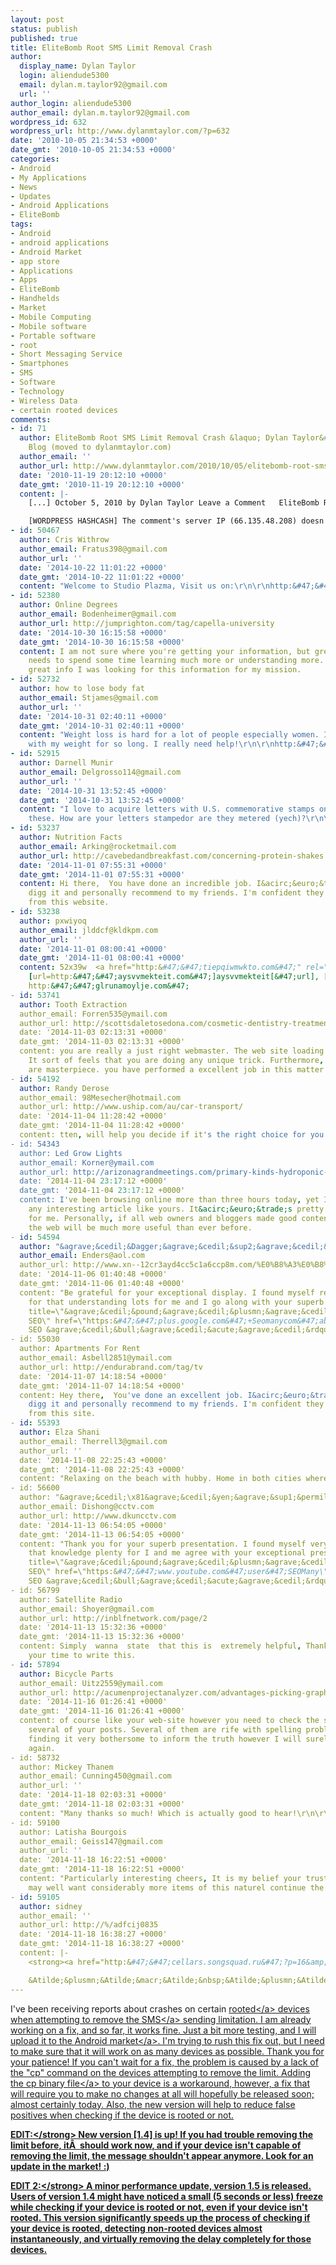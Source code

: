 ```yaml
---
layout: post
status: publish
published: true
title: EliteBomb Root SMS Limit Removal Crash
author:
  display_name: Dylan Taylor
  login: aliendude5300
  email: dylan.m.taylor92@gmail.com
  url: ''
author_login: aliendude5300
author_email: dylan.m.taylor92@gmail.com
wordpress_id: 632
wordpress_url: http://www.dylanmtaylor.com/?p=632
date: '2010-10-05 21:34:53 +0000'
date_gmt: '2010-10-05 21:34:53 +0000'
categories:
- Android
- My Applications
- News
- Updates
- Android Applications
- EliteBomb
tags:
- Android
- android applications
- Android Market
- app store
- Applications
- Apps
- EliteBomb
- Handhelds
- Market
- Mobile Computing
- Mobile software
- Portable software
- root
- Short Messaging Service
- Smartphones
- SMS
- Software
- Technology
- Wireless Data
- certain rooted devices
comments:
- id: 71
  author: EliteBomb Root SMS Limit Removal Crash &laquo; Dylan Taylor&#039;s Personal
    Blog (moved to dylanmtaylor.com)
  author_email: ''
  author_url: http://www.dylanmtaylor.com/2010/10/05/elitebomb-root-sms-limit-removal-crash/
  date: '2010-11-19 20:12:10 +0000'
  date_gmt: '2010-11-19 20:12:10 +0000'
  content: |-
    [...] October 5, 2010 by Dylan Taylor Leave a Comment   EliteBomb Root SMS Limit Removal Crash [...]

    [WORDPRESS HASHCASH] The comment's server IP (66.135.48.208) doesn't match the comment's URL host IP (72.233.2.58) and so is spam.
- id: 50467
  author: Cris Withrow
  author_email: Fratus398@gmail.com
  author_url: ''
  date: '2014-10-22 11:01:22 +0000'
  date_gmt: '2014-10-22 11:01:22 +0000'
  content: "Welcome to Studio Plazma, Visit us on:\r\n\r\nhttp:&#47;&#47;www.VNc8DXdpZxVNc8DXdpZx.com&#47;VNc8DXdpZxVNc8DXdpZx"
- id: 52380
  author: Online Degrees
  author_email: Bodenheimer@gmail.com
  author_url: http://jumprighton.com/tag/capella-university
  date: '2014-10-30 16:15:58 +0000'
  date_gmt: '2014-10-30 16:15:58 +0000'
  content: I am not sure where you're getting your information, but great topic. I
    needs to spend some time learning much more or understanding more. Thanks for
    great info I was looking for this information for my mission.
- id: 52732
  author: how to lose body fat
  author_email: Stjames@gmail.com
  author_url: ''
  date: '2014-10-31 02:40:11 +0000'
  date_gmt: '2014-10-31 02:40:11 +0000'
  content: "Weight loss is hard for a lot of people especially women. I have struggled
    with my weight for so long. I really need help!\r\n\r\nhttp:&#47;&#47;redd.it&#47;2izjwm"
- id: 52915
  author: Darnell Munir
  author_email: Delgrosso114@gmail.com
  author_url: ''
  date: '2014-10-31 13:52:45 +0000'
  date_gmt: '2014-10-31 13:52:45 +0000'
  content: "I love to acquire letters with U.S. commemorative stamps on them; I collect
    these. How are your letters stampedor are they metered (yech)?\r\n\r\nhttp:&#47;&#47;www.iyI5PdipBUiyI5PdipBU.com&#47;iyI5PdipBUiyI5PdipBU"
- id: 53237
  author: Nutrition Facts
  author_email: Arking@rocketmail.com
  author_url: http://cavebedandbreakfast.com/concerning-protein-shakes.html
  date: '2014-11-01 07:55:31 +0000'
  date_gmt: '2014-11-01 07:55:31 +0000'
  content: Hi there,  You have done an incredible job. I&acirc;&euro;&trade;ll certainly
    digg it and personally recommend to my friends. I'm confident they'll be benefited
    from this website.
- id: 53238
  author: pxwiyoq
  author_email: jlddcf@kldkpm.com
  author_url: ''
  date: '2014-11-01 08:00:41 +0000'
  date_gmt: '2014-11-01 08:00:41 +0000'
  content: 52x39w  <a href="http:&#47;&#47;tiepqiwmwkto.com&#47;" rel="nofollow">tiepqiwmwkto<&#47;a>,
    [url=http:&#47;&#47;aysvvmekteit.com&#47;]aysvvmekteit[&#47;url], [link=http:&#47;&#47;itfmfipwbebd.com&#47;]itfmfipwbebd[&#47;link],
    http:&#47;&#47;glrunamoylje.com&#47;
- id: 53741
  author: Tooth Extraction
  author_email: Forren535@ymail.com
  author_url: http://scottsdaletosedona.com/cosmetic-dentistry-treatments.html
  date: '2014-11-03 02:13:31 +0000'
  date_gmt: '2014-11-03 02:13:31 +0000'
  content: you are really a just right webmaster. The web site loading pace is incredible.
    It sort of feels that you are doing any unique trick. Furthermore, The contents
    are masterpiece. you have performed a excellent job in this matter!
- id: 54192
  author: Randy Derose
  author_email: 98Mesecher@hotmail.com
  author_url: http://www.uship.com/au/car-transport/
  date: '2014-11-04 11:28:42 +0000'
  date_gmt: '2014-11-04 11:28:42 +0000'
  content: tten, will help you decide if it's the right choice for you.
- id: 54343
  author: Led Grow Lights
  author_email: Korner@ymail.com
  author_url: http://arizonagrandmeetings.com/primary-kinds-hydroponic-systems.html
  date: '2014-11-04 23:17:12 +0000'
  date_gmt: '2014-11-04 23:17:12 +0000'
  content: I've been browsing online more than three hours today, yet I never found
    any interesting article like yours. It&acirc;&euro;&trade;s pretty worth enough
    for me. Personally, if all web owners and bloggers made good content as you did,
    the web will be much more useful than ever before.
- id: 54594
  author: "&agrave;&cedil;&Dagger;&agrave;&cedil;&sup2;&agrave;&cedil;&trade;&agrave;&cedil;&pound;&agrave;&cedil;&sup2;&agrave;&cedil;&Scaron;&agrave;&cedil;\x81&agrave;&cedil;&sup2;&agrave;&cedil;&pound;"
  author_email: Enders@aol.com
  author_url: http://www.xn--12cr3ayd4cc5c1a6ccp8m.com/%E0%B8%A3%E0%B8%B1%E0%B8%9A%E0%B8%AA%E0%B8%A1%E0%B8%B1%E0%B8%84%E0%B8%A3%E0%B8%87%E0%B8%B2%E0%B8%99%E0%B8%A3%E0%B8%B2%E0%B8%8A%E0%B8%81%E0%B8%B2%E0%B8%A3.html
  date: '2014-11-06 01:40:48 +0000'
  date_gmt: '2014-11-06 01:40:48 +0000'
  content: "Be grateful for your exceptional display. I found myself really impressed
    for that understanding lots for me and I go along with your superb display. <a
    title=\"&agrave;&cedil;&pound;&agrave;&cedil;&plusmn;&agrave;&cedil;&scaron;&agrave;&cedil;&mdash;&agrave;&cedil;&sup3;
    SEO\" href=\"https:&#47;&#47;plus.google.com&#47;+Seomanycom&#47;about\" rel=\"nofollow\">&agrave;&cedil;&pound;&agrave;&cedil;&plusmn;&agrave;&cedil;&scaron;&agrave;&cedil;&mdash;&agrave;&cedil;&sup3;
    SEO &agrave;&cedil;&bull;&agrave;&cedil;&acute;&agrave;&cedil;&rdquo;&agrave;&cedil;&laquo;&agrave;&cedil;&trade;&agrave;&sup1;&permil;&agrave;&cedil;&sup2;&agrave;&sup1;\x81&agrave;&cedil;&pound;&agrave;&cedil;\x81<&#47;a>"
- id: 55030
  author: Apartments For Rent
  author_email: Asbell2851@ymail.com
  author_url: http://endurabrand.com/tag/tv
  date: '2014-11-07 14:18:54 +0000'
  date_gmt: '2014-11-07 14:18:54 +0000'
  content: Hey there,  You've done an excellent job. I&acirc;&euro;&trade;ll certainly
    digg it and personally recommend to my friends. I'm confident they will be benefited
    from this site.
- id: 55393
  author: Elza Shani
  author_email: Therrell3@gmail.com
  author_url: ''
  date: '2014-11-08 22:25:43 +0000'
  date_gmt: '2014-11-08 22:25:43 +0000'
  content: "Relaxing on the beach with hubby. Home in both cities where my son's live.\r\n\r\nhttp:&#47;&#47;www.iyI5PdipBUiyI5PdipBU.com&#47;iyI5PdipBUiyI5PdipBU"
- id: 56600
  author: "&agrave;&cedil;\x81&agrave;&cedil;&yen;&agrave;&sup1;&permil;&agrave;&cedil;&shy;&agrave;&cedil;&Dagger;&agrave;&cedil;&sect;&agrave;&cedil;&Dagger;&agrave;&cedil;&circ;&agrave;&cedil;&pound;&agrave;&cedil;&rsaquo;&agrave;&cedil;&acute;&agrave;&cedil;&rdquo;"
  author_email: Dishong@cctv.com
  author_url: http://www.dkuncctv.com
  date: '2014-11-13 06:54:05 +0000'
  date_gmt: '2014-11-13 06:54:05 +0000'
  content: "Thank you for your superb presentation. I found myself very amazed for
    that knowledge plenty for I and me agree with your exceptional presentation. <a
    title=\"&agrave;&cedil;&pound;&agrave;&cedil;&plusmn;&agrave;&cedil;&scaron;&agrave;&cedil;&mdash;&agrave;&cedil;&sup3;
    SEO\" href=\"https:&#47;&#47;www.youtube.com&#47;user&#47;SEOMany\" rel=\"nofollow\">&agrave;&cedil;&pound;&agrave;&cedil;&plusmn;&agrave;&cedil;&scaron;&agrave;&cedil;&mdash;&agrave;&cedil;&sup3;
    SEO &agrave;&cedil;&bull;&agrave;&cedil;&acute;&agrave;&cedil;&rdquo;&agrave;&cedil;&laquo;&agrave;&cedil;&trade;&agrave;&sup1;&permil;&agrave;&cedil;&sup2;&agrave;&sup1;\x81&agrave;&cedil;&pound;&agrave;&cedil;\x81<&#47;a>"
- id: 56799
  author: Satellite Radio
  author_email: Shoyer@gmail.com
  author_url: http://inblfnetwork.com/page/2
  date: '2014-11-13 15:32:36 +0000'
  date_gmt: '2014-11-13 15:32:36 +0000'
  content: Simply  wanna  state  that this is  extremely helpful, Thanks for taking
    your time to write this.
- id: 57894
  author: Bicycle Parts
  author_email: Uitz2559@ymail.com
  author_url: http://acumenprojectanalyzer.com/advantages-picking-graphite-bicycle-parts.html
  date: '2014-11-16 01:26:41 +0000'
  date_gmt: '2014-11-16 01:26:41 +0000'
  content: of course like your web-site however you need to check the spelling on
    several of your posts. Several of them are rife with spelling problems and I in
    finding it very bothersome to inform the truth however I will surely come back
    again.
- id: 58732
  author: Mickey Thanem
  author_email: Cunning450@gmail.com
  author_url: ''
  date: '2014-11-18 02:03:31 +0000'
  date_gmt: '2014-11-18 02:03:31 +0000'
  content: "Many thanks so much! Which is actually good to hear!\r\n\r\nhttp:&#47;&#47;www.iyI5PdipBUiyI5PdipBU.com&#47;iyI5PdipBUiyI5PdipBU"
- id: 59100
  author: Latisha Bourgois
  author_email: Geiss147@gmail.com
  author_url: ''
  date: '2014-11-18 16:22:51 +0000'
  date_gmt: '2014-11-18 16:22:51 +0000'
  content: "Particularly interesting cheers, It is my belief your trusty visitors
    may well want considerably more items of this naturel continue the excellent effort.\r\n\r\nhttp:&#47;&#47;www.iyI5PdipBUiyI5PdipBU.com&#47;iyI5PdipBUiyI5PdipBU"
- id: 59105
  author: sidney
  author_email: ''
  author_url: http://%/adfcij0835
  date: '2014-11-18 16:38:27 +0000'
  date_gmt: '2014-11-18 16:38:27 +0000'
  content: |-
    <strong><a href="http:&#47;&#47;cellars.songsquad.ru&#47;?p=16&amp;lol= ciliates@sassing.artificially" rel="nofollow">.<&#47;a><&#47;strong>

    &Atilde;&plusmn;&Atilde;&macr;&Atilde;&nbsp;&Atilde;&plusmn;&Atilde;&uml;&Atilde;&iexcl;&Atilde;&reg; &Atilde;&sect;&Atilde;&nbsp; &Atilde;&uml;&Atilde;&shy;&Atilde;&acute;&Atilde;&sup3;!
---
```

<p>I've been receiving reports about crashes on certain <a class="zem_slink" title="Root" rel="wikipedia" href="http:&#47;&#47;en.wikipedia.org&#47;wiki&#47;Root">rooted<&#47;a> devices when attempting to remove the <a class="zem_slink" title="SMS" rel="wikipedia" href="http:&#47;&#47;en.wikipedia.org&#47;wiki&#47;SMS">SMS<&#47;a> sending limitation. I am already working on a fix, and so far, it works fine. Just a bit more testing, and I will upload it to the <a class="zem_slink" title="Android Market" rel="homepage" href="http:&#47;&#47;www.android.com&#47;market&#47;">Android market<&#47;a>. I'm trying to rush this fix out, but I need to make sure that it will work on as many devices as possible. Thank you for your patience! If you can't wait for a fix, the problem is caused by a lack of the "cp" command on the devices attempting to remove the limit. Adding the cp <a class="zem_slink" title="Binary file" rel="wikipedia" href="http:&#47;&#47;en.wikipedia.org&#47;wiki&#47;Binary_file">binary file<&#47;a> to your device is a workaround, however, a fix that will require you to make no changes at all will hopefully be released soon; almost certainly today. Also, the new version will help to reduce false positives when checking if the device is rooted or not.</p>
<p><strong>EDIT:<&#47;strong> New version [1.4] is up! If you had trouble removing the limit before, it&Acirc;&nbsp; should work now, and if your device isn't capable of removing the limit, the message shouldn't appear anymore. Look for an update in the market! :)</p>
<p><strong>EDIT 2:<&#47;strong> A minor performance update, version 1.5 is released. Users of version 1.4 might have noticed a small (5 seconds or less) freeze while checking if your device is rooted or not, even if your device isn't rooted. This version significantly speeds up the process of checking if your device is rooted, detecting non-rooted devices almost instantaneously, and virtually removing the delay completely for those devices.</p>
